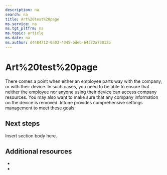 ```yaml
---
description: na
search: na
title: Art%20test%20page
ms.service: na
ms.tgt_pltfrm: na
ms.topic: article
ms.date: na
ms.author: d4484712-0a03-4345-bdeb-64372a73012b
---
```

# Art%20test%20page
There comes a point when either an employee parts way with the company, or with their device. In such cases, you need to be able to ensure that neither the employee nor anyone using their device can access company resources. You may also want to make sure that any company information on the device is removed. Intune provides comprehensive settings management to meet these goals.

## Next steps
Insert section body here.

## Additional resources

-

-

